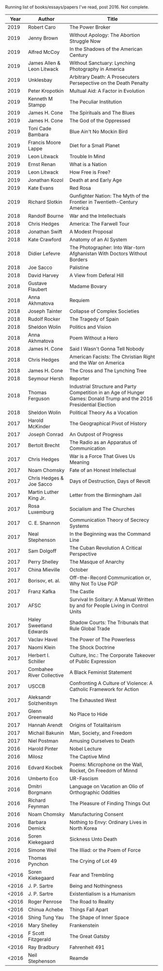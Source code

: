 Running list of books/essays/papers I've read, post 2016. Not complete.

|  Year | Author                     | Title|
|-------|----------------------------|-----------------------------------------------------------------------------------------------------------------------|
|  2019 | Robert Caro                | The Power Broker                                                                                                      |
|  2019 | Jenny Brown                | Without Apology: The Abortion Struggle Now|
|  2019 | Alfred McCoy               | In the Shadows of the American Century|
|  2019 | James Allen & Leon Litwack | Without Sanctuary: Lynching Photography in America|
|  2019 | Unklesbay                  | Arbitrary Death: A Prosecuters Persepective on the Death Penalty|
|  2019 | Peter Kropotkin            | Multual Aid: A Factor in Evolution|
|  2019 | Kenneth M Stampp           | The Peculiar Institution|
|  2019 | James H. Cone              | The Spirituals and The Blues|
|  2019 | James H. Cone| The God of the Oppressed|
|  2019 | Toni Cade Bambara          | Blue Ain't No Mockin Bird|
|  2019 | Francis Moore Lappe        | Diet for a Small Planet|
|  2019 | Leon Litwack               | Trouble In Mind|
|  2019 | Ernst Renan                | What is a Nation|
|  2019 | Leon Litwack               | How Free is Free?|
|  2019 | Jonathan Kozol             | Death at and Early Age|
|  2019 | Kate Evans                 | Red Rosa|
|  2019 | Richard Slotkin            | Gunfighter Nation: The Myth of the Frontier in Twentieth-Century America|
|  2018 | Randolf Bourne             | War and the Intellectuals|
|  2018 | Chris Hedges               | America: The Farwell Tour|
|  2018 | Jonathan Swift             | A Modest Proposal|
|  2018 | Kate Crawford              | Anatomy of an AI System|
|  2018 | Didier Lefevre             | The Photographer: Into War-torn Afghanistan With Doctors Without Borders|
|  2018 | Joe Sacco                  | Palistine|
|  2018 | David Harvey               | A View from Deferal Hill|
|  2018 | Gustave Flaubert           | Madame Bovary|
|  2018 | Anna Akhmatova             | Requiem|
|  2018 | Joseph Tainter             | Collapse of Complex Societies|
|  2018 | Rudolf Rocker              | The Tragedy of Spain|
|  2018 | Sheldon Wolin              | Politics and Vision|
|  2018 | Anna Akhmatova             | Poem Without a Hero|
|  2018 | James H. Cone              | Said I Wasn't Gonna Tell Nobody|
|  2018 | Chris Hedges               | American Facists: The Christian Right and the War on America|
|  2018 | James H. Cone              | The Cross and The Lynching Tree|
|  2018 | Seymour Hersh              | Reporter|
|  2018 | Thomas Ferguson            | Industrial Structure and Party Competition in an Age of Hunger Games: Donald Trump and the 2016 Presidential Election |
|  2018 | Sheldon Wolin              | Political Theory As a Vocation|
|  2017 | Harold McKinder            | The Geographical Pivot of History|
|  2017 | Joseph Conrad              | An Outpost of Progress|
|  2017 | Bertolt Brecht             | The Radio as an Apparatus of Communication| 
|  2017 | Chris Hedges               | War is a Force That Gives Us Meaning                                                                                  |
|  2017 | Noam Chomsky               | Fate of an Honest Intellectual                                                                                        |
|  2017 | Chris Hedges & Joe Sacco   | Days of Destruction, Days of Revolt                                                                                   |
|  2017 | Martin Luther King Jr.     | Letter from the Birmingham Jail                                                                                       |
|  2017 | Rosa Luxemburg             | Socialism and The Churches                                                                                            |
|  2017 | C. E. Shannon              | Communication Theory of Secrecy Systems|
|  2017 | Neal Stephenson            | In the Beginning was the Command Line|
|  2017 | Sam Dolgoff                | The Cuban Revolution A Critical Perspective|
|  2017 | Perry Shelley              | The Masque of Anarchy|
|  2017 | China Mieville             | October|
|  2017 | Borisov, et. al.           | Off-the-Record Communication or, Why Not To Use PGP|
|  2017 | Franz Kafka                | The Castle|
|  2017 | AFSC                       | Survival In Solitary: A Manual Written by and for People Living in Control Units|
|  2017 | Haley Sweetland Edwards    | Shadow Courts: The Tribunals that Rule Global Trade|
|  2017 | Vaclav Havel               | The Power of The Powerless|
|  2017 | Naomi Klein                | The Shock Doctrine|
|  2017 | Herbert I. Schiller        | Culture, Inc.: The Corporate Takeover of Public Expression|
|  2017 | Combahee River Collective  | A Black Feminist Statement|
|  2017 | USCCB                      | Confronting A Culture of Violence: A Catholic Framework for Action|
|  2017 | Aleksandr Solzhenitsyn     | The Exhausted West|
|  2017 | Glenn Greenwald            | No Place to Hide|
|  2017 | Hannah Arendt              | Origins of Totalitairism|
|  2017 | Michail Bakunin            | Man, Society, and Freedom|
|  2017 | Niel Postman               | Amusing Ourselves to Death|
|  2016 | Harold Pinter              | Nobel Lecture|
|  2016 | Milosz                     | The Captive Mind|
|  2016 | Edvard Kocbek              | Poems: Microphone on the Wall, Rocket, On Freedom of Minnd|
|  2016 | Umberto Eco| UR-Fascism|
|  2016 | Dmitri Borgmann| Language on Vacation an Olio of Orthographic Oddities|
|  2016 | Richard Feynman| The Pleasure of Finding Things Out|
|  2016 | Noam Chomsky               | Manufacturing Consent|
|  2016 | Barbara Demick             | Nothing to Envy: Ordinary Lives in North Korea|
|  2016 | Soren Kiekegaard           | Sickness Unto Death|
|  2016 | Simone Weil                | The Illiad: or the Poem of Force|
|  2016 | Thomas Pynchon             | The Crying of Lot 49|
| <2016 | Soren Kiekegaard           | Fear and Trembling|
| <2016 | J. P. Sartre               | Being and Nothingness|
| <2016 | J. P. Sartre               | Existentialism is a Humanism|
| <2016 | Roger Penrose              | The Road to Reality|
| <2016 | Chinua Achebe              | Things Fall Apart|
| <2016 | Shing Tung Yau             | The Shape of Inner Space|
| <2016 | Mary Shelley               | Frankenstein|
| <2016 | F Scott Fitzgerald         | The Great Gatsby|
| <2016 | Ray Bradbury               | Fahrenheit 491|
| <2016 | Neil Stephenson            | Reamde|
